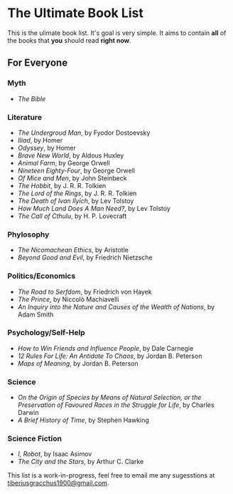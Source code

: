 # The Ultimate Book List

This is the ulimate book list. It's goal is very simple. It aims to contain **all** of the books that **you** should read **right now**.

## For Everyone 

### Myth

* *The Bible*

### Literature 

* *The Undergroud Man*, by Fyodor Dostoevsky
* *Iliad*, by Homer
* *Odyssey*, by Homer
* *Brave New World*, by Aldous Huxley
* *Animal Farm*, by George Orwell
* *Nineteen Eighty-Four*, by George Orwell
* *Of Mice and Men*, by John Steinbeck
* *The Hobbit*, by J. R. R. Tolkien
* *The Lord of the Rings*, by J. R. R. Tolkien
* *The Death of Ivan Ilyich*, by Lev Tolstoy
* *How Much Land Does A Man Need?*, by Lev Tolstoy
* *The Call of Cthulu*, by H. P. Lovecraft

### Phylosophy

* *The Nicomachean Ethics*, by Aristotle
* *Beyond Good and Evil*, by Friedrich Nietzsche

### Politics/Economics

* *The Road to Serfdom*, by Friedrich von Hayek
* *The Prince*, by Niccolò Machiavelli
* *An Inquiry into the Nature and Causes of the Wealth of Nations*, by Adam Smith

### Psychology/Self-Help 

* *How to Win Friends and Influence People*, by Dale Carnegie
* *12 Rules For Life: An Antidote To Chaos*, by Jordan B. Peterson
* *Maps of Meaning*, by Jordan B. Peterson

### Science

* *On the Origin of Species by Means of Natural Selection, or the Preservation of Favoured Races in the Struggle for Life*, by Charles Darwin
* *A Brief History of Time*, by Stephen Hawking

### Science Fiction

* *I, Robot*, by Isaac Asimov
* *The City and the Stars*, by Arthur C. Clarke

This list is a work-in-progress, feel free to email me any sugesstions at tiberiusgracchus1900@gmail.com.
